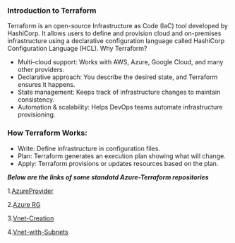 ### Introduction to Terraform
Terraform is an open-source Infrastructure as Code (IaC) tool developed by HashiCorp. It allows users to define and provision cloud and on-premises infrastructure using a declarative configuration language called HashiCorp Configuration Language (HCL).
Why Terraform?
- Multi-cloud support: Works with AWS, Azure, Google Cloud, and many other providers.
- Declarative approach: You describe the desired state, and Terraform ensures it happens.
- State management: Keeps track of infrastructure changes to maintain consistency.
- Automation & scalability: Helps DevOps teams automate infrastructure provisioning.
  
### How Terraform Works:

- Write: Define infrastructure in configuration files.
- Plan: Terraform generates an execution plan showing what will change.
- Apply: Terraform provisions or updates resources based on the plan.

***Below are the links of some standatd Azure-Terraform repositories***



1.[AzureProvider](https://github.com/animesh-sarkar/Terraform/blob/main/Provider.tf "AzureProvider")

2.[Azure RG](https://github.com/animesh-sarkar/Terraform/blob/main/ResourceGroup.tf "Azure RG")

3.[Vnet-Creation](https://github.com/animesh-sarkar/Terraform/blob/main/Vnet.tf "Vnet-Creation")

4.[Vnet-with-Subnets](https://github.com/animesh-sarkar/Terraform/blob/main/Vnet_with_Subnet.tf "Vnet-with-Subnets")
